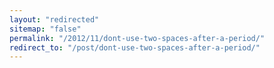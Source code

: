 ```yaml
---
layout: "redirected"
sitemap: "false"
permalink: "/2012/11/dont-use-two-spaces-after-a-period/"
redirect_to: "/post/dont-use-two-spaces-after-a-period/"
---
```





